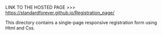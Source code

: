 LINK TO THE HOSTED PAGE >>>   https://standardforever.github.io/Registration_page/

This directory contains a single-page responsive registration form using Html and Css.

